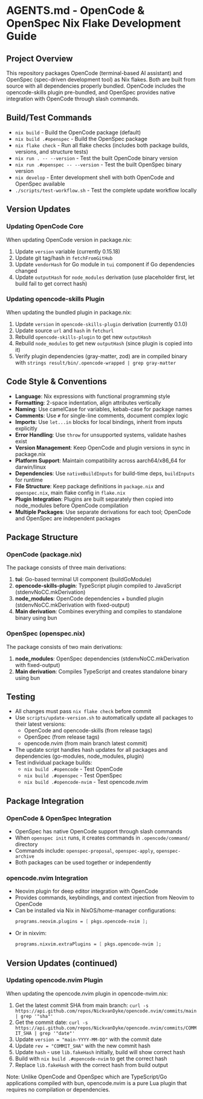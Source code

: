 # AGENTS.md - OpenCode & OpenSpec Nix Flake Development Guide

## Project Overview
This repository packages OpenCode (terminal-based AI assistant) and OpenSpec (spec-driven development tool) as Nix flakes. Both are built from source with all dependencies properly bundled. OpenCode includes the opencode-skills plugin pre-bundled, and OpenSpec provides native integration with OpenCode through slash commands.

## Build/Test Commands
- `nix build` - Build the OpenCode package (default)
- `nix build .#openspec` - Build the OpenSpec package
- `nix flake check` - Run all flake checks (includes both package builds, versions, and structure tests)
- `nix run . -- --version` - Test the built OpenCode binary version
- `nix run .#openspec -- --version` - Test the built OpenSpec binary version
- `nix develop` - Enter development shell with both OpenCode and OpenSpec available
- `./scripts/test-workflow.sh` - Test the complete update workflow locally

## Version Updates

### Updating OpenCode Core
When updating OpenCode version in package.nix:
1. Update `version` variable (currently 0.15.18)
2. Update git tag/hash in `fetchFromGitHub`
3. Update `vendorHash` for Go module in `tui` component if Go dependencies changed
4. Update `outputHash` for `node_modules` derivation (use placeholder first, let build fail to get correct hash)

### Updating opencode-skills Plugin
When updating the bundled plugin in package.nix:
1. Update `version` in `opencode-skills-plugin` derivation (currently 0.1.0)
2. Update source `url` and `hash` in `fetchurl`
3. Rebuild `opencode-skills-plugin` to get new `outputHash`
4. Rebuild `node_modules` to get new `outputHash` (since plugin is copied into it)
5. Verify plugin dependencies (gray-matter, zod) are in compiled binary with `strings result/bin/.opencode-wrapped | grep gray-matter`

## Code Style & Conventions
- **Language**: Nix expressions with functional programming style
- **Formatting**: 2-space indentation, align attributes vertically
- **Naming**: Use camelCase for variables, kebab-case for package names
- **Comments**: Use `#` for single-line comments, document complex logic
- **Imports**: Use `let...in` blocks for local bindings, inherit from inputs explicitly
- **Error Handling**: Use `throw` for unsupported systems, validate hashes exist
- **Version Management**: Keep OpenCode and plugin versions in sync in package.nix
- **Platform Support**: Maintain compatibility across aarch64/x86_64 for darwin/linux
- **Dependencies**: Use `nativeBuildInputs` for build-time deps, `buildInputs` for runtime
- **File Structure**: Keep package definitions in `package.nix` and `openspec.nix`, main flake config in `flake.nix`
- **Plugin Integration**: Plugins are built separately then copied into node_modules before OpenCode compilation
- **Multiple Packages**: Use separate derivations for each tool; OpenCode and OpenSpec are independent packages

## Package Structure

### OpenCode (package.nix)
The package consists of three main derivations:
1. **tui**: Go-based terminal UI component (buildGoModule)
2. **opencode-skills-plugin**: TypeScript plugin compiled to JavaScript (stdenvNoCC.mkDerivation)
3. **node_modules**: OpenCode dependencies + bundled plugin (stdenvNoCC.mkDerivation with fixed-output)
4. **Main derivation**: Combines everything and compiles to standalone binary using bun

### OpenSpec (openspec.nix)
The package consists of two main derivations:
1. **node_modules**: OpenSpec dependencies (stdenvNoCC.mkDerivation with fixed-output)
2. **Main derivation**: Compiles TypeScript and creates standalone binary using bun

## Testing
- All changes must pass `nix flake check` before commit
- Use `scripts/update-version.sh` to automatically update all packages to their latest versions:
  - OpenCode and opencode-skills (from release tags)
  - OpenSpec (from release tags)
  - opencode.nvim (from main branch latest commit)
- The update script handles hash updates for all packages and dependencies (go-modules, node_modules, plugin)
- Test individual package builds:
  - `nix build .#opencode` - Test OpenCode
  - `nix build .#openspec` - Test OpenSpec
  - `nix build .#opencode-nvim` - Test opencode.nvim

## Package Integration

### OpenCode & OpenSpec Integration
- OpenSpec has native OpenCode support through slash commands
- When `openspec init` runs, it creates commands in `.opencode/command/` directory
- Commands include: `openspec-proposal`, `openspec-apply`, `openspec-archive`
- Both packages can be used together or independently

### opencode.nvim Integration
- Neovim plugin for deep editor integration with OpenCode
- Provides commands, keybindings, and context injection from Neovim to OpenCode
- Can be installed via Nix in NixOS/home-manager configurations:
  ```nix
  programs.neovim.plugins = [ pkgs.opencode-nvim ];
  ```
- Or in nixvim:
  ```nix
  programs.nixvim.extraPlugins = [ pkgs.opencode-nvim ];
  ```

## Version Updates (continued)

### Updating opencode.nvim Plugin
When updating the opencode.nvim plugin in opencode-nvim.nix:
1. Get the latest commit SHA from main branch: `curl -s https://api.github.com/repos/NickvanDyke/opencode.nvim/commits/main | grep '"sha"'`
2. Get the commit date: `curl -s https://api.github.com/repos/NickvanDyke/opencode.nvim/commits/COMMIT_SHA | grep '"date"'`
3. Update `version = "main-YYYY-MM-DD"` with the commit date
4. Update `rev = "COMMIT_SHA"` with the new commit hash
5. Update `hash` - use `lib.fakeHash` initially, build will show correct hash
6. Build with `nix build .#opencode-nvim` to get the correct hash
7. Replace `lib.fakeHash` with the correct hash from build output

Note: Unlike OpenCode and OpenSpec which are TypeScript/Go applications compiled with bun, opencode.nvim is a pure Lua plugin that requires no compilation or dependencies.